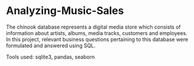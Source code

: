 # Analyzing-Music-Sales
The chinook database represents a digital media store which consists
of information about artists, albums, media tracks, customers and employees. In this project, relevant business questions
pertaining to this database were formulated and answered using SQL.

Tools used: sqlite3, pandas, seaborn
